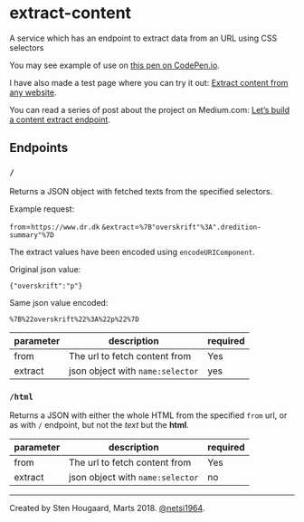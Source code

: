 # extract-content
A service which has an endpoint to extract data from an URL using CSS selectors

You may see example of use on [this pen on CodePen.io](https://codepen.io/netsi1964/details/mxLqPG/).

I have also made a test page where you can try it out: [Extract content from any website](https://codepen.io/netsi1964/pen/XEYggj/).

You can read a series of post about the project on Medium.com: [Let’s build a content extract endpoint](https://medium.com/@netsi1964/lets-build-a-content-extract-endpoint-part-1-27d0aceda31).

## Endpoints

### `/`
Returns a JSON object with fetched texts from the specified selectors.

Example request:

`from`=`https://www.dr.dk`
`&extract`=`%7B"overskrift"%3A".dredition-summary"%7D`

The extract values have been encoded using `encodeURIComponent`.

Original json value:
```
{"overskrift":"p"}
``` 

Same json value encoded:
```
%7B%22overskrift%22%3A%22p%22%7D
```


| parameter | description | required |
| --------- | ----------- | -------- |
| from      | The url to fetch content from | Yes |
| extract | json object with `name:selector`| yes |

### `/html`
Returns a JSON with either the whole HTML from the specified `from` url, or as with `/` endpoint, but not the *text* but the **html**.

| parameter | description | required |
| --------- | ----------- | -------- |
| from      | The url to fetch content from | Yes |
| extract | json object with `name:selector`| no |

----



Created by Sten Hougaard, Marts 2018. [@netsi1964](https://twitter.com/netsi1964).